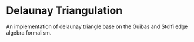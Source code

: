 # Delaunay Triangulation
An implementation of delaunay triangle base on the Guibas and Stolfi edge algebra formalism.
